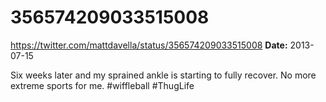 # 356574209033515008
https://twitter.com/mattdavella/status/356574209033515008
**Date:** 2013-07-15

Six weeks later and my sprained ankle is starting to fully recover. No more extreme sports for me. #wiffleball #ThugLife
